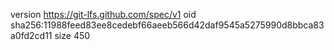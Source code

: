 version https://git-lfs.github.com/spec/v1
oid sha256:11988feed83ee8cedebf66aeeb566d42daf9545a5275990d8bbca83a0fd2cd11
size 450
